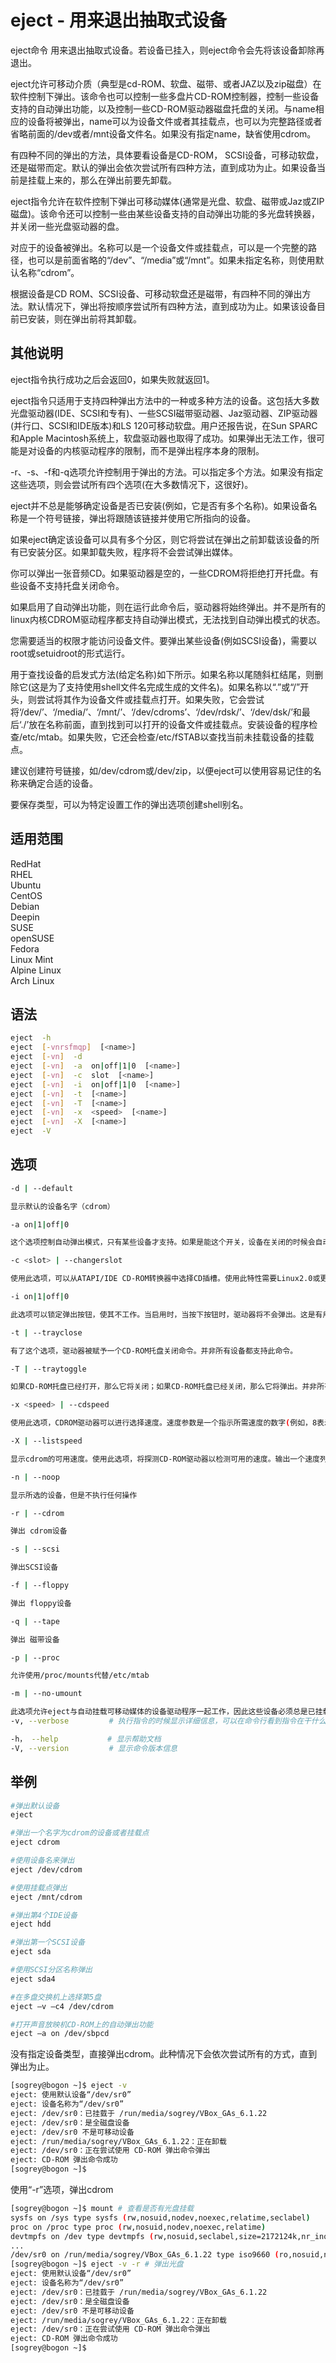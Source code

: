 # eject - 用来退出抽取式设备

eject命令 用来退出抽取式设备。若设备已挂入，则eject命令会先将该设备卸除再退出。

eject允许可移动介质（典型是cd-ROM、软盘、磁带、或者JAZ以及zip磁盘）在软件控制下弹出。该命令也可以控制一些多盘片CD-ROM控制器，控制一些设备支持的自动弹出功能，以及控制一些CD-ROM驱动器磁盘托盘的关闭。与name相应的设备将被弹出，name可以为设备文件或者其挂载点，也可以为完整路径或者省略前面的/dev或者/mnt设备文件名。如果没有指定name，缺省使用cdrom。

有四种不同的弹出的方法，具体要看设备是CD-ROM， SCSI设备，可移动软盘，还是磁带而定。默认的弹出会依次尝试所有四种方法，直到成功为止。如果设备当前是挂载上来的，那么在弹出前要先卸载。

eject指令允许在软件控制下弹出可移动媒体(通常是光盘、软盘、磁带或Jaz或ZIP磁盘)。该命令还可以控制一些由某些设备支持的自动弹出功能的多光盘转换器，并关闭一些光盘驱动器的盘。

对应于<name>的设备被弹出。名称可以是一个设备文件或挂载点，可以是一个完整的路径，也可以是前面省略的“/dev”、“/media”或“/mnt”。如果未指定名称，则使用默认名称“cdrom”。

根据设备是CD ROM、SCSI设备、可移动软盘还是磁带，有四种不同的弹出方法。默认情况下，弹出将按顺序尝试所有四种方法，直到成功为止。如果该设备目前已安装，则在弹出前将其卸载。
## 其他说明
eject指令执行成功之后会返回0，如果失败就返回1。

eject指令只适用于支持四种弹出方法中的一种或多种方法的设备。这包括大多数光盘驱动器(IDE、SCSI和专有)、一些SCSI磁带驱动器、Jaz驱动器、ZIP驱动器(并行口、SCSI和IDE版本)和LS 120可移动软盘。用户还报告说，在Sun SPARC和Apple Macintosh系统上，软盘驱动器也取得了成功。如果弹出无法工作，很可能是对设备的内核驱动程序的限制，而不是弹出程序本身的限制。

-r、-s、-f和-q选项允许控制用于弹出的方法。可以指定多个方法。如果没有指定这些选项，则会尝试所有四个选项(在大多数情况下，这很好)。

eject并不总是能够确定设备是否已安装(例如，它是否有多个名称)。如果设备名称是一个符号链接，弹出将跟随该链接并使用它所指向的设备。

如果eject确定该设备可以具有多个分区，则它将尝试在弹出之前卸载该设备的所有已安装分区。如果卸载失败，程序将不会尝试弹出媒体。

你可以弹出一张音频CD。如果驱动器是空的，一些CDROM将拒绝打开托盘。有些设备不支持托盘关闭命令。

如果启用了自动弹出功能，则在运行此命令后，驱动器将始终弹出。并不是所有的linux内核CDROM驱动程序都支持自动弹出模式，无法找到自动弹出模式的状态。

您需要适当的权限才能访问设备文件。要弹出某些设备(例如SCSI设备)，需要以root或setuidroot的形式运行。

用于查找设备的启发式方法(给定名称)如下所示。如果名称以尾随斜杠结尾，则删除它(这是为了支持使用shell文件名完成生成的文件名)。如果名称以“.”或“/”开头，则尝试将其作为设备文件或挂载点打开。如果失败，它会尝试将‘/dev/’、‘/media/’、‘/mnt/’、‘/dev/cdroms’、‘/dev/rdsk/’、‘/dev/dsk/’和最后‘./’放在名称前面，直到找到可以打开的设备文件或挂载点。安装设备的程序检查/etc/mtab。如果失败，它还会检查/etc/fSTAB以查找当前未挂载设备的挂载点。

建议创建符号链接，如/dev/cdrom或/dev/zip，以便eject可以使用容易记住的名称来确定合适的设备。

要保存类型，可以为特定设置工作的弹出选项创建shell别名。
## 适用范围

<!-- <div class="svg linux">Linux</div> -->
<div class="svg redhat">RedHat</div>
<div class="svg rhel">RHEL</div>
<div class="svg ubuntu">Ubuntu</div>
<div class="svg centos">CentOS</div>
<div class="svg debian">Debian</div>
<div class="svg deepin">Deepin</div>
<div class="svg suse">SUSE</div>
<div class="svg opensuse">openSUSE</div>
<div class="svg fedora">Fedora</div>
<div class="svg linuxmint">Linux Mint</div>
<!-- <div class="svg mxlinux">MX Linux</div> -->
<div class="svg alpinelinux">Alpine Linux</div>
<div class="svg archlinux">Arch Linux</div>

## 语法

``` bash
eject  -h
eject  [-vnrsfmqp]  [<name>]
eject  [-vn]  -d
eject  [-vn]  -a  on|off|1|0  [<name>]
eject  [-vn]  -c  slot  [<name>]
eject  [-vn]  -i  on|off|1|0  [<name>]
eject  [-vn]  -t  [<name>]
eject  [-vn]  -T  [<name>]
eject  [-vn]  -x  <speed>  [<name>]
eject  [-vn]  -X  [<name>]
eject  -V
```

## 选项

``` bash
-d | --default

显示默认的设备名字（cdrom）

-a on|1|off|0

这个选项控制自动弹出模式，只有某些设备才支持。如果是能这个开关，设备在关闭的时候会自动弹出。

-c <slot> | --changerslot

使用此选项，可以从ATAPI/IDE CD-ROM转换器中选择CD插槽。使用此特性需要Linux2.0或更高版本。当一个更改请求工作的时候，无法使用CD-ROM驱动器(挂载的数据CD或播放音乐CD)。还请注意，转换器的第一个插槽称为0，而不是1。

-i on|1|off|0

此选项可以锁定弹出按钮，使其不工作。当启用时，当按下按钮时，驱动器将不会弹出。这是有用的，当您携带笔记本电脑在一个袋子或箱子，不希望它弹出，如果该按钮是无意中按下。

-t | --trayclose

有了这个选项，驱动器被赋予一个CD-ROM托盘关闭命令。并非所有设备都支持此命令。

-T | --traytoggle

如果CD-ROM托盘已经打开，那么它将关闭；如果CD-ROM托盘已经关闭，那么它将弹出。并非所有设备都支持此命令，因为它使用了上面的CD-ROM托盘关闭命令。

-x <speed> | --cdspeed

使用此选项，CDROM驱动器可以进行选择速度。速度参数是一个指示所需速度的数字(例如，8表示8X速度)，或0表示最大数据速率。并非所有设备都支持此命令，而且您只能指定驱动器能够达到的速度。每次媒体更改时，此选项将被清除。此选项可以单独使用，也可以与-t和-c选项一起使用。

-X | --listspeed

显示cdrom的可用速度。使用此选项，将探测CD-ROM驱动器以检测可用的速度。输出一个速度列表，可用作-x选项的参数。这只适用于Linux2.6.13或更高版本，在以前的版本上只报告最高速度。还请注意，某些驱动器可能无法正确报告速度，因此选项不适用于它们。

-n | --noop

显示所选的设备，但是不执行任何操作

-r | --cdrom

弹出 cdrom设备

-s | --scsi

弹出SCSI设备

-f | --floppy

弹出 floppy设备

-q | --tape

弹出 磁带设备

-p | --proc

允许使用/proc/mounts代替/etc/mtab

-m | --no-umount

此选项允许eject与自动挂载可移动媒体的设备驱动程序一起工作，因此这些设备必须总是已挂载的。该选项告诉eject不要尝试卸载给定的设备，即使它是根据/etc/mtab或/proc/挂载安装的。
-v, --verbose         # 执行指令的时候显示详细信息，可以在命令行看到指令在干什么

-h， --help           # 显示帮助文档
-V, --version         # 显示命令版本信息
```

## 举例

``` bash
#弹出默认设备
eject

#弹出一个名字为cdrom的设备或者挂载点
eject cdrom

#使用设备名来弹出
eject /dev/cdrom

#使用挂载点弹出
eject /mnt/cdrom

#弹出第4个IDE设备
eject hdd

#弹出第一个SCSI设备
eject sda

#使用SCSI分区名称弹出
eject sda4

#在多盘交换机上选择第5盘
eject –v –c4 /dev/cdrom

#打开声音放映机CD-ROM上的自动弹出功能
eject –a on /dev/sbpcd
```
没有指定设备类型，直接弹出cdrom。此种情况下会依次尝试所有的方式，直到弹出为止。
``` bash
[sogrey@bogon ~]$ eject -v
eject: 使用默认设备“/dev/sr0”
eject: 设备名称为“/dev/sr0”
eject: /dev/sr0：已挂臷于 /run/media/sogrey/VBox_GAs_6.1.22
eject: /dev/sr0：是全磁盘设备
eject: /dev/sr0 不是可移动设备
eject: /run/media/sogrey/VBox_GAs_6.1.22：正在卸载
eject: /dev/sr0：正在尝试使用 CD-ROM 弹出命令弹出
eject: CD-ROM 弹出命令成功
[sogrey@bogon ~]$ 
```
使用“-r”选项，弹出cdrom
``` bash
[sogrey@bogon ~]$ mount # 查看是否有光盘挂载
sysfs on /sys type sysfs (rw,nosuid,nodev,noexec,relatime,seclabel)
proc on /proc type proc (rw,nosuid,nodev,noexec,relatime)
devtmpfs on /dev type devtmpfs (rw,nosuid,seclabel,size=2172124k,nr_inodes=543031,mode=755)
...
/dev/sr0 on /run/media/sogrey/VBox_GAs_6.1.22 type iso9660 (ro,nosuid,nodev,relatime,uid=1000,gid=1000,iocharset=utf8,mode=0400,dmode=0500,uhelper=udisks2)
[sogrey@bogon ~]$ eject -v -r # 弹出光盘
eject: 使用默认设备“/dev/sr0”
eject: 设备名称为“/dev/sr0”
eject: /dev/sr0：已挂臷于 /run/media/sogrey/VBox_GAs_6.1.22
eject: /dev/sr0：是全磁盘设备
eject: /dev/sr0 不是可移动设备
eject: /run/media/sogrey/VBox_GAs_6.1.22：正在卸载
eject: /dev/sr0：正在尝试使用 CD-ROM 弹出命令弹出
eject: CD-ROM 弹出命令成功
[sogrey@bogon ~]$ 
```
